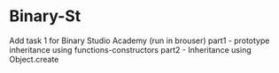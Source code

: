 # Binary-St
Add task 1 for Binary Studio Academy (run in brouser)
part1 - prototype inheritance using functions-constructors
part2 - Inheritance using Object.create

